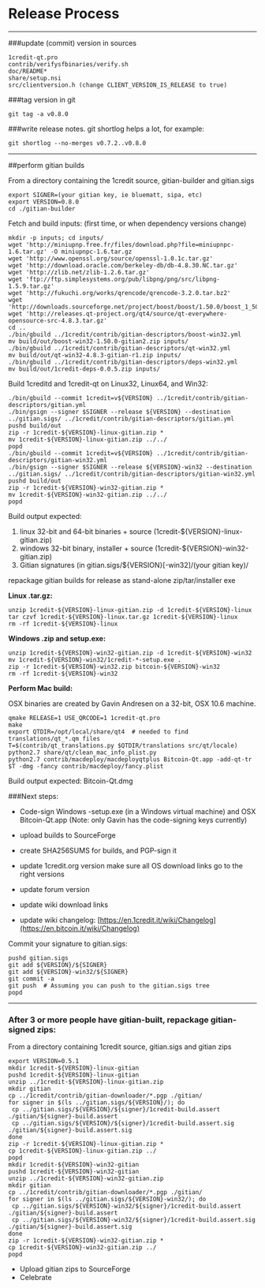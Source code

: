 Release Process
====================

* * *

###update (commit) version in sources


	1credit-qt.pro
	contrib/verifysfbinaries/verify.sh
	doc/README*
	share/setup.nsi
	src/clientversion.h (change CLIENT_VERSION_IS_RELEASE to true)

###tag version in git

	git tag -a v0.8.0

###write release notes. git shortlog helps a lot, for example:

	git shortlog --no-merges v0.7.2..v0.8.0

* * *

##perform gitian builds

 From a directory containing the 1credit source, gitian-builder and gitian.sigs
  
	export SIGNER=(your gitian key, ie bluematt, sipa, etc)
	export VERSION=0.8.0
	cd ./gitian-builder

 Fetch and build inputs: (first time, or when dependency versions change)

	mkdir -p inputs; cd inputs/
	wget 'http://miniupnp.free.fr/files/download.php?file=miniupnpc-1.6.tar.gz' -O miniupnpc-1.6.tar.gz
	wget 'http://www.openssl.org/source/openssl-1.0.1c.tar.gz'
	wget 'http://download.oracle.com/berkeley-db/db-4.8.30.NC.tar.gz'
	wget 'http://zlib.net/zlib-1.2.6.tar.gz'
	wget 'ftp://ftp.simplesystems.org/pub/libpng/png/src/libpng-1.5.9.tar.gz'
	wget 'http://fukuchi.org/works/qrencode/qrencode-3.2.0.tar.bz2'
	wget 'http://downloads.sourceforge.net/project/boost/boost/1.50.0/boost_1_50_0.tar.bz2'
	wget 'http://releases.qt-project.org/qt4/source/qt-everywhere-opensource-src-4.8.3.tar.gz'
	cd ..
	./bin/gbuild ../1credit/contrib/gitian-descriptors/boost-win32.yml
	mv build/out/boost-win32-1.50.0-gitian2.zip inputs/
	./bin/gbuild ../1credit/contrib/gitian-descriptors/qt-win32.yml
	mv build/out/qt-win32-4.8.3-gitian-r1.zip inputs/
	./bin/gbuild ../1credit/contrib/gitian-descriptors/deps-win32.yml
	mv build/out/1credit-deps-0.0.5.zip inputs/

 Build 1creditd and 1credit-qt on Linux32, Linux64, and Win32:
  
	./bin/gbuild --commit 1credit=v${VERSION} ../1credit/contrib/gitian-descriptors/gitian.yml
	./bin/gsign --signer $SIGNER --release ${VERSION} --destination ../gitian.sigs/ ../1credit/contrib/gitian-descriptors/gitian.yml
	pushd build/out
	zip -r 1credit-${VERSION}-linux-gitian.zip *
	mv 1credit-${VERSION}-linux-gitian.zip ../../
	popd
	./bin/gbuild --commit 1credit=v${VERSION} ../1credit/contrib/gitian-descriptors/gitian-win32.yml
	./bin/gsign --signer $SIGNER --release ${VERSION}-win32 --destination ../gitian.sigs/ ../1credit/contrib/gitian-descriptors/gitian-win32.yml
	pushd build/out
	zip -r 1credit-${VERSION}-win32-gitian.zip *
	mv 1credit-${VERSION}-win32-gitian.zip ../../
	popd

  Build output expected:

  1. linux 32-bit and 64-bit binaries + source (1credit-${VERSION}-linux-gitian.zip)
  2. windows 32-bit binary, installer + source (1credit-${VERSION}-win32-gitian.zip)
  3. Gitian signatures (in gitian.sigs/${VERSION}[-win32]/(your gitian key)/

repackage gitian builds for release as stand-alone zip/tar/installer exe

**Linux .tar.gz:**

	unzip 1credit-${VERSION}-linux-gitian.zip -d 1credit-${VERSION}-linux
	tar czvf 1credit-${VERSION}-linux.tar.gz 1credit-${VERSION}-linux
	rm -rf 1credit-${VERSION}-linux

**Windows .zip and setup.exe:**

	unzip 1credit-${VERSION}-win32-gitian.zip -d 1credit-${VERSION}-win32
	mv 1credit-${VERSION}-win32/1credit-*-setup.exe .
	zip -r 1credit-${VERSION}-win32.zip bitcoin-${VERSION}-win32
	rm -rf 1credit-${VERSION}-win32

**Perform Mac build:**

  OSX binaries are created by Gavin Andresen on a 32-bit, OSX 10.6 machine.

	qmake RELEASE=1 USE_QRCODE=1 1credit-qt.pro
	make
	export QTDIR=/opt/local/share/qt4  # needed to find translations/qt_*.qm files
	T=$(contrib/qt_translations.py $QTDIR/translations src/qt/locale)
	python2.7 share/qt/clean_mac_info_plist.py
	python2.7 contrib/macdeploy/macdeployqtplus Bitcoin-Qt.app -add-qt-tr $T -dmg -fancy contrib/macdeploy/fancy.plist

 Build output expected: Bitcoin-Qt.dmg

###Next steps:

* Code-sign Windows -setup.exe (in a Windows virtual machine) and
  OSX Bitcoin-Qt.app (Note: only Gavin has the code-signing keys currently)

* upload builds to SourceForge

* create SHA256SUMS for builds, and PGP-sign it

* update 1credit.org version
  make sure all OS download links go to the right versions

* update forum version

* update wiki download links

* update wiki changelog: [https://en.1credit.it/wiki/Changelog](https://en.bitcoin.it/wiki/Changelog)

Commit your signature to gitian.sigs:

	pushd gitian.sigs
	git add ${VERSION}/${SIGNER}
	git add ${VERSION}-win32/${SIGNER}
	git commit -a
	git push  # Assuming you can push to the gitian.sigs tree
	popd

-------------------------------------------------------------------------

### After 3 or more people have gitian-built, repackage gitian-signed zips:

From a directory containing 1credit source, gitian.sigs and gitian zips

	export VERSION=0.5.1
	mkdir 1credit-${VERSION}-linux-gitian
	pushd 1credit-${VERSION}-linux-gitian
	unzip ../1credit-${VERSION}-linux-gitian.zip
	mkdir gitian
	cp ../1credit/contrib/gitian-downloader/*.pgp ./gitian/
	for signer in $(ls ../gitian.sigs/${VERSION}/); do
	 cp ../gitian.sigs/${VERSION}/${signer}/1credit-build.assert ./gitian/${signer}-build.assert
	 cp ../gitian.sigs/${VERSION}/${signer}/1credit-build.assert.sig ./gitian/${signer}-build.assert.sig
	done
	zip -r 1credit-${VERSION}-linux-gitian.zip *
	cp 1credit-${VERSION}-linux-gitian.zip ../
	popd
	mkdir 1credit-${VERSION}-win32-gitian
	pushd 1credit-${VERSION}-win32-gitian
	unzip ../1credit-${VERSION}-win32-gitian.zip
	mkdir gitian
	cp ../1credit/contrib/gitian-downloader/*.pgp ./gitian/
	for signer in $(ls ../gitian.sigs/${VERSION}-win32/); do
	 cp ../gitian.sigs/${VERSION}-win32/${signer}/1credit-build.assert ./gitian/${signer}-build.assert
	 cp ../gitian.sigs/${VERSION}-win32/${signer}/1credit-build.assert.sig ./gitian/${signer}-build.assert.sig
	done
	zip -r 1credit-${VERSION}-win32-gitian.zip *
	cp 1credit-${VERSION}-win32-gitian.zip ../
	popd

- Upload gitian zips to SourceForge
- Celebrate 
